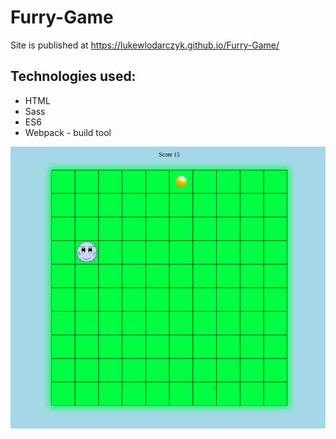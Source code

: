 # Furry-Game

Site is published at https://lukewlodarczyk.github.io/Furry-Game/

## Technologies used:
* HTML
* Sass
* ES6
* Webpack - build tool

![layout](images/FurryGame.png)
